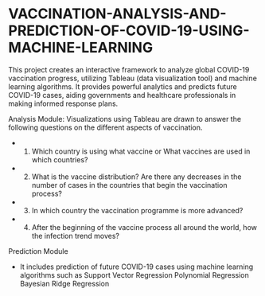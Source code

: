 # VACCINATION-ANALYSIS-AND-PREDICTION-OF-COVID-19-USING-MACHINE-LEARNING

This project creates an interactive framework to analyze global COVID-19 vaccination progress, utilizing Tableau (data visualization tool) and machine learning algorithms. It provides powerful analytics and predicts future COVID-19 cases, aiding governments and healthcare professionals in making informed response plans.

Analysis Module:
Visualizations using Tableau are drawn to answer the following questions on the different aspects of vaccination.
- 1. Which country is using what vaccine or What vaccines are used in which countries?
- 2. What is the vaccine distribution? Are there any decreases in the number of cases in the countries that begin the vaccination process?
- 3. In which country the vaccination programme is more advanced?
- 4. After the beginning of the vaccine process all around the world, how the infection trend moves?

Prediction Module
- It includes prediction of future COVID-19 cases using machine learning algorithms such as
  Support Vector Regression
  Polynomial Regression
  Bayesian Ridge Regression 
